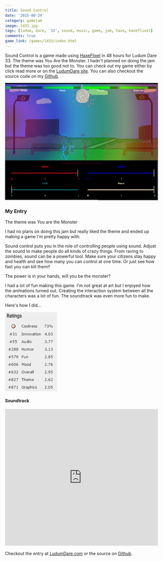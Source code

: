 ```yaml
---
title: Sound Control
date: '2015-08-24'
category: gamejam
image: ld33.jpg
tags: [ludum, dare, '33', sound, music, game, jam, haxe, haxeflixel]
comments: true
game_link: /games/ld33/index.html
---
```


Sound Control is a game made using [HaxeFlixel](http://haxeflixel.com) in 48 hours for Ludum Dare 33. The theme was You Are the Monster. I hadn't planned on doing the jam but the theme was too good not to. You can check out my game either by click read more or on the [LudumDare site](http://ludumdare.com/compo/ludum-dare-33/?action=preview&uid=23711). You can also checkout the source code on my [Github](https://github.com/cxsquared/ld33-SoundControl).

![Screen shot of the game jam game duality](ld33.jpg)

### My Entry

The theme was You are the Monster

I had no plans on doing this jam but really liked the theme and ended up making a game I'm pretty happy with.

Sound control puts you in the role of controlling people using sound. Adjust the sound to make people do all kinds of crazy things.
From raving to zombies, sound can be a powerful tool. Make sure your citizens stay happy and health and see how many you can control at one time.
Or just see how fast you can kill them!!

The power is in your hands, will you be the monster?

I had a lot of fun making this game. I'm not great at art but I enjoyed how the animations turned out. Creating the interaction system between all the characters was a lot of fun. The soundtrack was even more fun to make.

Here's how I did...

![Ratings](scrate.png)

#### Soundtrack

<iframe width="100%" height="450" scrolling="no" frameborder="no" src="https://w.soundcloud.com/player/?url=https%3A//api.soundcloud.com/playlists/138137011&amp;color=ff5500&amp;auto_play=false&amp;hide_related=false&amp;show_comments=true&amp;show_user=true&amp;show_reposts=false"></iframe>

Checkout the entry at [LudumDare.com](http://ludumdare.com/compo/ludum-dare-33/?action=preview&uid=23711) or the source on [Github](https://github.com/cxsquared/ld33-SoundControl).
